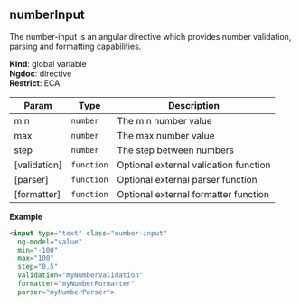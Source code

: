 <a name="numberInput"></a>

## numberInput
The number-input is an angular directive which provides number validation, parsing and formatting capabilities.

**Kind**: global variable  
**Ngdoc**: directive  
**Restrict**: ECA  

| Param | Type | Description |
| --- | --- | --- |
| min | <code>number</code> | The min number value |
| max | <code>number</code> | The max number value |
| step | <code>number</code> | The step between numbers |
| [validation] | <code>function</code> | Optional external validation function |
| [parser] | <code>function</code> | Optional external parser function |
| [formatter] | <code>function</code> | Optional external formatter function |

**Example**  
```html
<input type="text" class="number-input"
  ng-model="value"
  min="-100"
  max="100"
  step="0.5"
  validation="myNumberValidation"
  formatter="myNumberFormatter"
  parser="myNumberParser">
```
